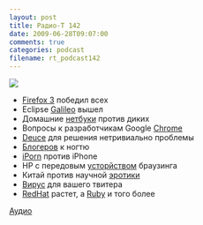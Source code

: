 ```yaml
---
layout: post
title: Радио-Т 142
date: 2009-06-28T09:07:00
comments: true
categories: podcast
filename: rt_podcast142
---
```

![](https://radio-t.com/images/radio-t/rt142.png)




- [Firefox 3](http://www.securitylab.ru/news/381727.php) победил всех
- Eclipse [Galileo](http://eclipse.dzone.com/articles/eclipse-galileo-how-release) вышел
- Домашние [нетбуки](http://webplanet.ru/news/gadgets/2009/06/25/net_no.html) против диких
- Вопросы к разработчикам Google [Chrome](http://chromosapiens.ru/index.php?topic=838)
- [Deuce](http://sites.google.com/site/deucestm/) для решения нетривиально проблемы
- [Блогеров](http://webplanet.ru/news/law/2009/06/23/ftc_on_blogger_ads.html) к ногтю
- [iPorn](http://www.techcrunch.com/2009/06/24/yep-iporn-is-here-for-the-iphone/) против iPhone
- HP с передовым [усторйством](http://hard.compulenta.ru/436995/) браузинга
- Китай против научной [эротики](http://net.compulenta.ru/436689/)
- [Вирус](http://soft.compulenta.ru/436651/) для вашего твитера
- [RedHat](http://business.compulenta.ru/436617/) растет, а [Ruby](http://www.securitylab.ru/news/381796.php) и того более

[Аудио](http://archive.rucast.net/radio-t/media/rt_podcast142.mp3)
<audio src="http://archive.rucast.net/radio-t/media/rt_podcast142.mp3" preload="none"></audio>
